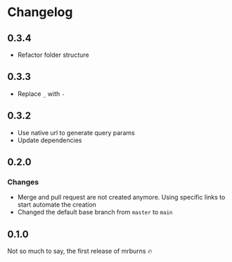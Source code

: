 # Changelog

## 0.3.4

- Refactor folder structure

## 0.3.3

- Replace `_` with `-`

## 0.3.2

- Use native url to generate query params
- Update dependencies

## 0.2.0

### Changes

- Merge and pull request are not created anymore. Using specific links to start automate the creation
- Changed the default base branch from `master` to `main`

## 0.1.0

Not so much to say, the first release of mrburns 🔥
